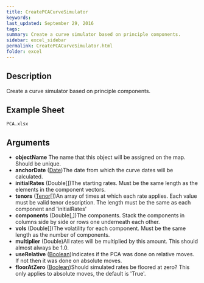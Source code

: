 ```yaml
---
title: CreatePCACurveSimulator
keywords:
last_updated: September 29, 2016
tags:
summary: Create a curve simulator based on principle components.
sidebar: excel_sidebar
permalink: CreatePCACurveSimulator.html
folder: excel
---
```


## Description
Create a curve simulator based on principle components.

<!--HUMAN EDIT START-->

<!--## Details-->

<!--HUMAN EDIT END-->

## Example Sheet

    PCA.xlsx

## Arguments

* **objectName** The name that this object will be assigned on the map.  Should be unique.
* **anchorDate** ([Date](Date.html))The date from which the curve dates will be calculated.
* **initialRates** (Double[])The starting rates.  Must be the same length as the elements in the component vectors.
* **tenors** ([Tenor](Tenor.html)[])An array of times at which each rate applies.  Each value must be valid tenor description.  The length must be the same as each component and 'initialRates'
* **components** (Double[,])The components.  Stack the components in columns side by side or rows one underneath each other.
* **vols** (Double[])The volatility for each component.  Must be the same length as the number of components.
* **multiplier** (Double)All rates will be multiplied by this amount.  This should almost always be 1.0.
* **useRelative** ([Boolean](Boolean.html))Indicates if the PCA was done on relative moves.  If not then it was done on absolute moves.
* **floorAtZero** ([Boolean](Boolean.html))Should simulated rates be floored at zero?  This only applies to absolute moves, the default is 'True'.

<!--HUMAN EDIT START-->

<!--## Validation-->

<!--HUMAN EDIT END-->

